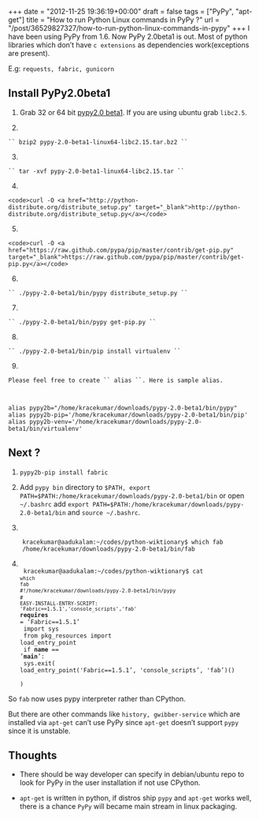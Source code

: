 +++
date = "2012-11-25 19:36:19+00:00"
draft = false
tags = ["PyPy", "apt-get"]
title = "How to run Python Linux commands in PyPy ?"
url = "/post/36529827327/how-to-run-python-linux-commands-in-pypy"
+++
I have been using PyPy from 1.6. Now PyPy 2.0beta1 is out. Most of python libraries which don’t have `` c extensions `` as dependencies work(exceptions are present).

E.g: `` requests, fabric, gunicorn ``

## Install PyPy2.0beta1

1. Grab 32 or 64 bit <a href="http://pypy.org/download.html" target="_blank">pypy2.0 beta1</a>. If you are using ubuntu grab `` libc2.5 ``.


2.

    `` bzip2 pypy-2.0-beta1-linux64-libc2.15.tar.bz2 ``


3.

    `` tar -xvf pypy-2.0-beta1-linux64-libc2.15.tar ``


4.

    <code>curl -O <a href="http://python-distribute.org/distribute_setup.py" target="_blank">http://python-distribute.org/distribute_setup.py</a></code>


5.

    <code>curl -O <a href="https://raw.github.com/pypa/pip/master/contrib/get-pip.py" target="_blank">https://raw.github.com/pypa/pip/master/contrib/get-pip.py</a></code>


6.

    `` ./pypy-2.0-beta1/bin/pypy distribute_setup.py ``


7.

    `` ./pypy-2.0-beta1/bin/pypy get-pip.py ``


8.

    `` ./pypy-2.0-beta1/bin/pip install virtualenv ``


9.

    Please feel free to create `` alias ``. Here is sample alias.



    alias pypy2b="/home/kracekumar/downloads/pypy-2.0-beta1/bin/pypy"
    alias pypy2b-pip='/home/kracekumar/downloads/pypy-2.0-beta1/bin/pip'
    alias pypy2b-venv='/home/kracekumar/downloads/pypy-2.0-beta1/bin/virtualenv'

##  Next ?

1. `` pypy2b-pip install fabric ``


2.  Add `pypy bin` directory to `$PATH, export PATH=$PATH:/home/kracekumar/downloads/pypy-2.0-beta1/bin` or open `` ~/.bashrc `` add `` export PATH=$PATH:/home/kracekumar/downloads/pypy-2.0-beta1/bin `` and `` source ~/.bashrc ``.


3.

        kracekumar@aadukalam:~/codes/python-wiktionary$ which fab
        /home/kracekumar/downloads/pypy-2.0-beta1/bin/fab


4.   <code><br/>
kracekumar@aadukalam:~/codes/python-wiktionary$ cat <code>which fab</code><br/><code>#!/home/kracekumar/downloads/pypy-2.0-beta1/bin/pypy</code><br/><code># EASY-INSTALL-ENTRY-SCRIPT: 'Fabric==1.5.1','console_scripts','fab'</code><br/><strong>requires</strong> = ‘Fabric==1.5.1’<br/>
import sys<br/>
from pkg_resources import load_entry_point<br/>
if <strong>name</strong> == ’<strong>main</strong>’:<br/>
sys.exit(
   load_entry_point('Fabric==1.5.1’, 'console_scripts’, 'fab’)()<br/>
)</code>

So `` fab `` now uses pypy interpreter rather than CPython.

But there are other commands like `` history, gwibber-service `` which are installed via `` apt-get `` can’t use PyPy since `` apt-get `` doesn’t support `` pypy `` since it is unstable.

## Thoughts

* There should be way developer can specify in debian/ubuntu repo to look for PyPy in the user installation if not use CPython.


*  `` apt-get `` is written in python, if distros ship `` pypy `` and `` apt-get `` works well, there is a chance `` PyPy `` will became main stream in linux packaging.
